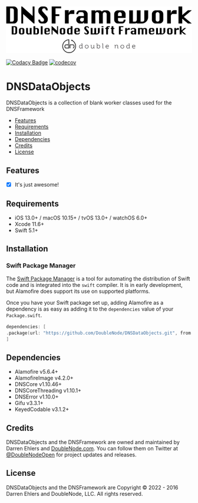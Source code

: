 ![DoubleNode Swift Framework](https://github.com/DoubleNode/DNSDataObjects/raw/master/DNSFrameworkLogo.png)

[![Codacy Badge](https://api.codacy.com/project/badge/Grade/fd3d32da70604e52bb62c80b40add508)](https://www.codacy.com?utm_source=github.com&amp;utm_medium=referral&amp;utm_content=DoubleNode/DNSDataObjects&amp;utm_campaign=Badge_Grade)
[![codecov](https://codecov.io/gh/DoubleNode/DNSDataObjects/branch/master/graph/badge.svg?token=NcFMBk0g9t)](https://codecov.io/gh/DoubleNode/DNSDataObjects)

# DNSDataObjects

DNSDataObjects is a collection of blank worker classes used for the DNSFramework

-   [Features](#features)
-   [Requirements](#requirements)
-   [Installation](#installation)
-   [Dependencies](#dependencies)
-   [Credits](#credits)
-   [License](#license)

## Features

-   [x] It's just awesome!

## Requirements

-   iOS 13.0+ / macOS 10.15+ / tvOS 13.0+ / watchOS 6.0+
-   Xcode 11.6+
-   Swift 5.1+

## Installation

### Swift Package Manager

The [Swift Package Manager](https://swift.org/package-manager/) is a tool for automating the distribution of Swift code and is integrated into the `swift` compiler. It is in early development, but Alamofire does support its use on supported platforms.

Once you have your Swift package set up, adding Alamofire as a dependency is as easy as adding it to the `dependencies` value of your `Package.swift`.

```swift
dependencies: [
.package(url: "https://github.com/DoubleNode/DNSDataObjects.git", from: "1.10.72")
]
```

## Dependencies

-   Alamofire v5.6.4+
-   AlamofireImage v4.2.0+
-   DNSCore v1.10.46+
-   DNSCoreThreading v1.10.1+
-   DNSError v1.10.0+
-   Gifu v3.3.1+
-   KeyedCodable v3.1.2+

## Credits

DNSDataObjects and the DNSFramework are owned and maintained by Darren Ehlers and [DoubleNode.com](http://doublenode.com). You can follow them on Twitter at [@DoubleNodeOpen](https://twitter.com/DoubleNodeOpen) for project updates and releases.

## License

DNSDataObjects and the DNSFramework are Copyright © 2022 - 2016 Darren Ehlers and DoubleNode, LLC. All rights reserved.
